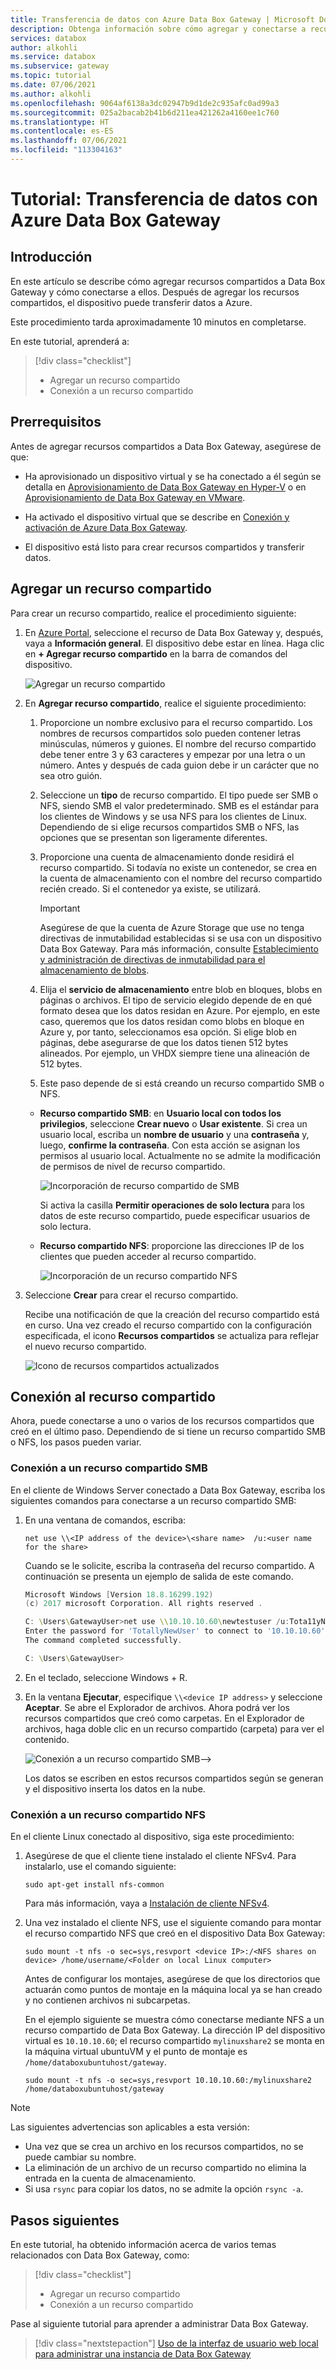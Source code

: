 ```yaml
---
title: Transferencia de datos con Azure Data Box Gateway | Microsoft Docs
description: Obtenga información sobre cómo agregar y conectarse a recursos compartidos en Azure Data Box Gateway y, a continuación, el dispositivo Data Box Gateway puede transferir los datos a Azure.
services: databox
author: alkohli
ms.service: databox
ms.subservice: gateway
ms.topic: tutorial
ms.date: 07/06/2021
ms.author: alkohli
ms.openlocfilehash: 9064af6138a3dc02947b9d1de2c935afc0ad99a3
ms.sourcegitcommit: 025a2bacab2b41b6d211ea421262a4160ee1c760
ms.translationtype: HT
ms.contentlocale: es-ES
ms.lasthandoff: 07/06/2021
ms.locfileid: "113304163"
---
```

# <a name="tutorial-transfer-data-with-azure-data-box-gateway"></a>Tutorial: Transferencia de datos con Azure Data Box Gateway


## <a name="introduction"></a>Introducción

En este artículo se describe cómo agregar recursos compartidos a Data Box Gateway y cómo conectarse a ellos. Después de agregar los recursos compartidos, el dispositivo puede transferir datos a Azure.

Este procedimiento tarda aproximadamente 10 minutos en completarse.

En este tutorial, aprenderá a:

> [!div class="checklist"]
>
> * Agregar un recurso compartido
> * Conexión a un recurso compartido

## <a name="prerequisites"></a>Prerrequisitos

Antes de agregar recursos compartidos a Data Box Gateway, asegúrese de que:

- Ha aprovisionado un dispositivo virtual y se ha conectado a él según se detalla en [Aprovisionamiento de Data Box Gateway en Hyper-V](data-box-gateway-deploy-provision-hyperv.md) o en [Aprovisionamiento de Data Box Gateway en VMware](data-box-gateway-deploy-provision-vmware.md).

- Ha activado el dispositivo virtual que se describe en [Conexión y activación de Azure Data Box Gateway](data-box-gateway-deploy-connect-setup-activate.md).

- El dispositivo está listo para crear recursos compartidos y transferir datos.

## <a name="add-a-share"></a>Agregar un recurso compartido

Para crear un recurso compartido, realice el procedimiento siguiente:

1. En [Azure Portal](https://portal.azure.com/), seleccione el recurso de Data Box Gateway y, después, vaya a **Información general**. El dispositivo debe estar en línea. Haga clic en **+ Agregar recurso compartido** en la barra de comandos del dispositivo.
   
   ![Agregar un recurso compartido](./media/data-box-gateway-deploy-add-shares/click-add-share.png)

4. En **Agregar recurso compartido**, realice el siguiente procedimiento:

    1. Proporcione un nombre exclusivo para el recurso compartido. Los nombres de recursos compartidos solo pueden contener letras minúsculas, números y guiones. El nombre del recurso compartido debe tener entre 3 y 63 caracteres y empezar por una letra o un número. Antes y después de cada guion debe ir un carácter que no sea otro guión.
    
    2. Seleccione un **tipo** de recurso compartido. El tipo puede ser SMB o NFS, siendo SMB el valor predeterminado. SMB es el estándar para los clientes de Windows y se usa NFS para los clientes de Linux. Dependiendo de si elige recursos compartidos SMB o NFS, las opciones que se presentan son ligeramente diferentes.

    3. Proporcione una cuenta de almacenamiento donde residirá el recurso compartido. Si todavía no existe un contenedor, se crea en la cuenta de almacenamiento con el nombre del recurso compartido recién creado. Si el contenedor ya existe, se utilizará.
       > [!IMPORTANT]
       > Asegúrese de que la cuenta de Azure Storage que use no tenga directivas de inmutabilidad establecidas si se usa con un dispositivo Data Box Gateway. Para más información, consulte [Establecimiento y administración de directivas de inmutabilidad para el almacenamiento de blobs](../storage/blobs/storage-blob-immutability-policies-manage.md).
    
    4. Elija el **servicio de almacenamiento** entre blob en bloques, blobs en páginas o archivos. El tipo de servicio elegido depende de en qué formato desea que los datos residan en Azure. Por ejemplo, en este caso, queremos que los datos residan como blobs en bloque en Azure y, por tanto, seleccionamos esa opción. Si elige blob en páginas, debe asegurarse de que los datos tienen 512 bytes alineados. Por ejemplo, un VHDX siempre tiene una alineación de 512 bytes.
   
    5. Este paso depende de si está creando un recurso compartido SMB o NFS.
     
    - **Recurso compartido SMB**: en **Usuario local con todos los privilegios**, seleccione **Crear nuevo** o **Usar existente**. Si crea un usuario local, escriba un **nombre de usuario** y una **contraseña** y, luego, **confirme la contraseña**. Con esta acción se asignan los permisos al usuario local. Actualmente no se admite la modificación de permisos de nivel de recurso compartido.
    
        ![Incorporación de recurso compartido de SMB](./media/data-box-gateway-deploy-add-shares/add-share-smb-1.png)
        
        Si activa la casilla **Permitir operaciones de solo lectura** para los datos de este recurso compartido, puede especificar usuarios de solo lectura.
        
    - **Recurso compartido NFS**: proporcione las direcciones IP de los clientes que pueden acceder al recurso compartido.

        ![Incorporación de un recurso compartido NFS](./media/data-box-gateway-deploy-add-shares/add-share-nfs-1.png)
   
9. Seleccione **Crear** para crear el recurso compartido.
    
    Recibe una notificación de que la creación del recurso compartido está en curso. Una vez creado el recurso compartido con la configuración especificada, el icono **Recursos compartidos** se actualiza para reflejar el nuevo recurso compartido.
    
    ![Icono de recursos compartidos actualizados](./media/data-box-gateway-deploy-add-shares/updated-list-of-shares.png) 

## <a name="connect-to-the-share"></a>Conexión al recurso compartido

Ahora, puede conectarse a uno o varios de los recursos compartidos que creó en el último paso. Dependiendo de si tiene un recurso compartido SMB o NFS, los pasos pueden variar.

### <a name="connect-to-an-smb-share"></a>Conexión a un recurso compartido SMB

En el cliente de Windows Server conectado a Data Box Gateway, escriba los siguientes comandos para conectarse a un recurso compartido SMB:


1. En una ventana de comandos, escriba:

    `net use \\<IP address of the device>\<share name>  /u:<user name for the share>`

    Cuando se le solicite, escriba la contraseña del recurso compartido. A continuación se presenta un ejemplo de salida de este comando.

    ```powershell
    Microsoft Windows [Version 18.8.16299.192) 
    (c) 2017 microsoft Corporation. All rights reserved . 
    
    C: \Users\GatewayUser>net use \\10.10.10.60\newtestuser /u:Tota11yNewUser 
    Enter the password for 'TotallyNewUser' to connect to '10.10.10.60'  
    The command completed successfully. 
    
    C: \Users\GatewayUser>
    ```   


2. En el teclado, seleccione Windows + R. 
3. En la ventana **Ejecutar**, especifique `\\<device IP address>` y seleccione **Aceptar**. Se abre el Explorador de archivos. Ahora podrá ver los recursos compartidos que creó como carpetas. En el Explorador de archivos, haga doble clic en un recurso compartido (carpeta) para ver el contenido.
 
    ![Conexión a un recurso compartido SMB](./media/data-box-gateway-deploy-add-shares/connect-to-share2.png)-->

    Los datos se escriben en estos recursos compartidos según se generan y el dispositivo inserta los datos en la nube.

### <a name="connect-to-an-nfs-share"></a>Conexión a un recurso compartido NFS

En el cliente Linux conectado al dispositivo, siga este procedimiento:

1. Asegúrese de que el cliente tiene instalado el cliente NFSv4. Para instalarlo, use el comando siguiente:

   `sudo apt-get install nfs-common`

    Para más información, vaya a [Instalación de cliente NFSv4](https://help.ubuntu.com/community/SettingUpNFSHowTo#NFSv4_client).

2. Una vez instalado el cliente NFS, use el siguiente comando para montar el recurso compartido NFS que creó en el dispositivo Data Box Gateway:

   `sudo mount -t nfs -o sec=sys,resvport <device IP>:/<NFS shares on device> /home/username/<Folder on local Linux computer>`

    Antes de configurar los montajes, asegúrese de que los directorios que actuarán como puntos de montaje en la máquina local ya se han creado y no contienen archivos ni subcarpetas.

    En el ejemplo siguiente se muestra cómo conectarse mediante NFS a un recurso compartido de Data Box Gateway. La dirección IP del dispositivo virtual es `10.10.10.60`; el recurso compartido `mylinuxshare2` se monta en la máquina virtual ubuntuVM y el punto de montaje es `/home/databoxubuntuhost/gateway`.

    `sudo mount -t nfs -o sec=sys,resvport 10.10.10.60:/mylinuxshare2 /home/databoxubuntuhost/gateway`

> [!NOTE] 
> Las siguientes advertencias son aplicables a esta versión:
> - Una vez que se crea un archivo en los recursos compartidos, no se puede cambiar su nombre.
> - La eliminación de un archivo de un recurso compartido no elimina la entrada en la cuenta de almacenamiento.
> - Si usa `rsync` para copiar los datos, no se admite la opción `rsync -a`.

## <a name="next-steps"></a>Pasos siguientes

En este tutorial, ha obtenido información acerca de varios temas relacionados con Data Box Gateway, como:

> [!div class="checklist"]
> * Agregar un recurso compartido
> * Conexión a un recurso compartido


Pase al siguiente tutorial para aprender a administrar Data Box Gateway.

> [!div class="nextstepaction"]
> [Uso de la interfaz de usuario web local para administrar una instancia de Data Box Gateway](data-box-gateway-manage-access-power-connectivity-mode.md)
